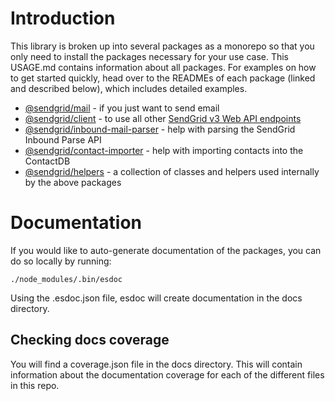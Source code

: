 # Introduction

This library is broken up into several packages as a monorepo so that you only need to install the packages necessary for your use case. 
This USAGE.md contains information about all packages. For examples on how to get started quickly, head over to the READMEs of each package (linked and described below), which includes detailed examples.

* [@sendgrid/mail](https://github.com/sendgrid/sendgrid-nodejs/tree/HEAD/packages/mail) - if you just want to send email
* [@sendgrid/client](https://github.com/sendgrid/sendgrid-nodejs/tree/HEAD/packages/client) - to use all other [SendGrid v3 Web API endpoints](https://sendgrid.com/docs/API_Reference/api_v3.html)
* [@sendgrid/inbound-mail-parser](https://github.com/sendgrid/sendgrid-nodejs/tree/HEAD/packages/inbound-mail-parser) - help with parsing the SendGrid Inbound Parse API
* [@sendgrid/contact-importer](https://github.com/sendgrid/sendgrid-nodejs/tree/HEAD/packages/contact-importer) - help with importing contacts into the ContactDB
* [@sendgrid/helpers](https://github.com/sendgrid/sendgrid-nodejs/tree/HEAD/packages/helpers) - a collection of classes and helpers used internally by the above packages


# Documentation

If you would like to auto-generate documentation of the packages, you can do so locally by running:
```
./node_modules/.bin/esdoc
```
Using the .esdoc.json file, esdoc will create documentation in the docs directory. 

## Checking docs coverage

You will find a coverage.json file in the docs directory. This will contain information about the documentation coverage for each of the different files in this repo.